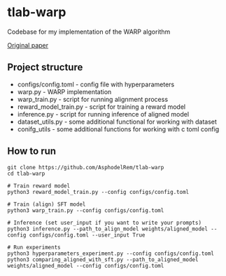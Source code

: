 # tlab-warp
Codebase for my implementation of the WARP algorithm

[Original paper](https://arxiv.org/pdf/2406.16768)

## Project structure
- configs/config.toml - config file with hyperparameters
- warp.py - WARP implementation
- warp_train.py - script for running alignment process
- reward_model_train.py - script for training a reward model
- inference.py - script for running inference of aligned model
- dataset_utils.py - some additional functional for working with dataset
- conifg_utils - some additional functions for working with c toml config

## How to run
```
git clone https://github.com/AsphodelRem/tlab-warp
cd tlab-warp

# Train reward model
python3 reward_model_train.py --config configs/config.toml

# Train (align) SFT model
python3 warp_train.py --config configs/config.toml

# Inference (set user_input if you want to write your prompts)
python3 inference.py --path_to_align_model weights/aligned_model --config configs/config.toml --user_input True

# Run experiments
python3 hyperparameters_experiment.py --config configs/config.toml 
python3 comparing_aligned_with_sft.py --path_to_aligned_model weights/aligned_model --config configs/config.toml 
```